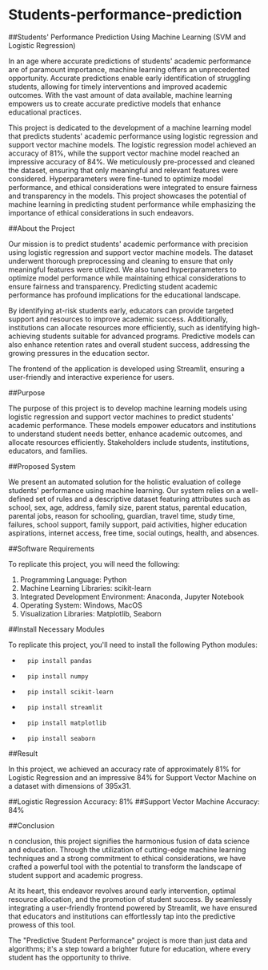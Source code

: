 # Students-performance-prediction

##Students' Performance Prediction Using Machine Learning (SVM and Logistic Regression)

In an age where accurate predictions of students' academic performance are of paramount importance, machine learning offers an unprecedented opportunity. Accurate predictions enable early identification of struggling students, allowing for timely interventions and improved academic outcomes. With the vast amount of data available, machine learning empowers us to create accurate predictive models that enhance educational practices.

This project is dedicated to the development of a machine learning model that predicts students' academic performance using logistic regression and support vector machine models. The logistic regression model achieved an accuracy of 81%, while the support vector machine model reached an impressive accuracy of 84%. We meticulously pre-processed and cleaned the dataset, ensuring that only meaningful and relevant features were considered. Hyperparameters were fine-tuned to optimize model performance, and ethical considerations were integrated to ensure fairness and transparency in the models. This project showcases the potential of machine learning in predicting student performance while emphasizing the importance of ethical considerations in such endeavors.

##About the Project

Our mission is to predict students' academic performance with precision using logistic regression and support vector machine models. The dataset underwent thorough preprocessing and cleaning to ensure that only meaningful features were utilized. We also tuned hyperparameters to optimize model performance while maintaining ethical considerations to ensure fairness and transparency. Predicting student academic performance has profound implications for the educational landscape.

By identifying at-risk students early, educators can provide targeted support and resources to improve academic success. Additionally, institutions can allocate resources more efficiently, such as identifying high-achieving students suitable for advanced programs. Predictive models can also enhance retention rates and overall student success, addressing the growing pressures in the education sector.

The frontend of the application is developed using Streamlit, ensuring a user-friendly and interactive experience for users.

##Purpose

The purpose of this project is to develop machine learning models using logistic regression and support vector machines to predict students' academic performance. These models empower educators and institutions to understand student needs better, enhance academic outcomes, and allocate resources efficiently. Stakeholders include students, institutions, educators, and families.

##Proposed System

We present an automated solution for the holistic evaluation of college students' performance using machine learning. Our system relies on a well-defined set of rules and a descriptive dataset featuring attributes such as school, sex, age, address, family size, parent status, parental education, parental jobs, reason for schooling, guardian, travel time, study time, failures, school support, family support, paid activities, higher education aspirations, internet access, free time, social outings, health, and absences.

##Software Requirements

To replicate this project, you will need the following:
  1. Programming Language: Python
  2. Machine Learning Libraries: scikit-learn
  3. Integrated Development Environment: Anaconda, Jupyter Notebook
  4. Operating System: Windows, MacOS
  5. Visualization Libraries: Matplotlib, Seaborn

##Install Necessary Modules

To replicate this project, you'll need to install the following Python modules:

 -       pip install pandas
       
 -       pip install numpy  
  
 -       pip install scikit-learn

 -       pip install streamlit

 -       pip install matplotlib

 -       pip install seaborn

 
##Result

In this project, we achieved an accuracy rate of approximately 81% for Logistic Regression and an impressive 84% for Support Vector Machine on a dataset with dimensions of 395x31.

  ##Logistic Regression Accuracy: 81%
  ##Support Vector Machine Accuracy: 84%

##Conclusion

n conclusion, this project signifies the harmonious fusion of data science and education. Through the utilization of cutting-edge machine learning techniques and a strong commitment to ethical considerations, we have crafted a powerful tool with the potential to transform the landscape of student support and academic progress.

At its heart, this endeavor revolves around early intervention, optimal resource allocation, and the promotion of student success. By seamlessly integrating a user-friendly frontend powered by Streamlit, we have ensured that educators and institutions can effortlessly tap into the predictive prowess of this tool.

The "Predictive Student Performance" project is more than just data and algorithms; it's a step toward a brighter future for education, where every student has the opportunity to thrive.
